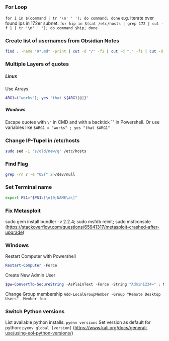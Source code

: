 ### For Loop
`for i in $(command | tr '\n' ' '); do command; done`
e.g. iterate over found ips in 172er subnet: `for hip in $(cat /etc/hosts | grep 172 | cut -f 1 | tr '\n' ' '); do command $hip; done`
### Create list of usernames from Obsidian Notes
```bash
find . -name "9*.md" -print | cut -d "/" -f2 | cut -d "." -f1 | cut -d "_" -f2 | cut -d " " -f 1 > users.txt
```

### Multiple Layers of quotes
##### Linux
Use Arrays.
```bash
ARG1=("works"); yes "that ${ARG1[@]}"
```
##### Windows
Escape quotes with `\"` in CMD and with a backtick \`" in Powershell. Or use variables like `$ARG1 = "works" ; yes "that $ARG1"`

### Change IP-Tupel in /etc/hosts
```bash
sudo sed -i 's/old/new/g' /etc/hosts
```
### Find Flag
```bash
grep -rn / -e "OS{" 2>/dev/null
```
### Set Terminal name
```bash
export PS1="$PS1\[\e]0;NAME\a\]"
```
### Fix Metasploit
sudo gem install bundler -v 2.2.4; sudo msfdb reinit; sudo msfconsole
(https://stackoverflow.com/questions/65941317/metasploit-crashed-after-upgrade)

### Windows
Restart Computer with Powershell
```powershell
Restart-Computer -Force
```
Create New Admin User
```powershell
$pw=ConvertTo-SecureString -AsPlainText -Force -String "Admin1234=" ; New-LocalUser "tempadmin" -Password $pw -FullName "Petrus Testus" -Description "Temporary local admin"; Add-LocalGroupMember -Group "Administrators" -Member "tempadmin"
```
Change Group membership
`Add-LocalGroupMember -Group "Remote Desktop Users" -Member foo`
### Switch Python versions
List available python installs: `pyenv versions`
Set version as default for python: `pyenv global [version]`
(https://www.kali.org/docs/general-use/using-eol-python-versions/)
